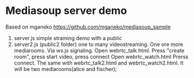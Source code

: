 # Mediasoup server demo
Based on mganeko https://github.com/mganeko/mediasoup_sample

1. server.js simple straming demo with a public
2. server2.js (public2 folder) one to many videostreaming. One ore more mediarooms. Via ws.js signaling.
Open webrtc_talk.html. 
Press "create room", press start video, press connect
Open webrtc_watch.html
Prerss connect.
The same with webrtc_talk2.html and webrtc_watch2.html. It will be two mediarooms(alice and fischer);
